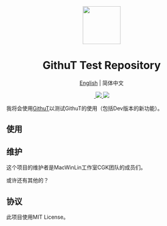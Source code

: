 <div align="center">
  <img src="https://s1.imagehub.cc/images/2022/04/09/favicon.png" width="100px" height="100px">
  <h1 align="center">GithuT Test Repository</h1>
  
  [English](https://github.com/xtest2021/githut-test-repo/blob/main/README.md) | 简体中文
  
  <a href="https://github.com/xtest2021/githut-test-repo/blob/main/LICENSE">
    <img src="https://img.shields.io/badge/license-MIT%20License-blue" alt="">
  </a>
  <a href="https://www.microsoft.com/en-us/windows">
    <img src="https://img.shields.io/badge/platform-windows-orange">
  </a>
  <a href="https://www.python.org/">
    <img src="https://img.shields.io/badge/python-v3.9-orange">
  </a>
</div>

我将会使用[GithuT](https://github.com/macwinlin-studio/GithuT)以测试GithuT的使用（包括Dev版本的新功能）。

## 使用
## 维护
这个项目的维护者是MacWinLin工作室CGK团队的成员们。

或许还有其他的？
## 协议
此项目使用MIT License。
